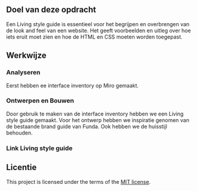 ## Doel van deze opdracht

Een Living style guide is essentieel voor het begrijpen en overbrengen van de look and feel van een website. Het geeft voorbeelden en uitleg over hoe iets eruit moet zien en hoe de HTML en CSS moeten worden toegepast.

## Werkwijze
 
### Analyseren 

Eerst hebben ee interface inventory op Miro gemaakt.

### Ontwerpen en Bouwen

Door gebruik te maken van de interface inventory hebben we een Living style guide gemaakt. Voor het ontwerp hebben we inspiratie genomen van de bestaande brand guide van Funda. Ook hebben we de huisstijl behouden.



###  Link Living style guide


## Licentie

This project is licensed under the terms of the [MIT license](./LICENSE).

